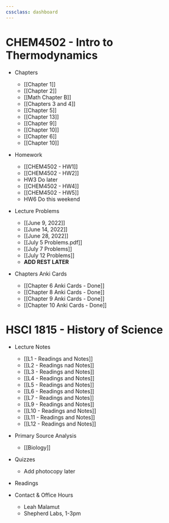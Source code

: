 ```yaml
---
cssclass: dashboard
---
```


# CHEM4502 - Intro to Thermodynamics

- Chapters
	- [[Chapter 1]]
	- [[Chapter 2]]
	- [[Math Chapter B]]
	- [[Chapters 3 and 4]]
	- [[Chapter 5]]
	- [[Chapter 13]]
	- [[Chapter 9]]
	- [[Chapter 10]]
	- [[Chapter 6]]
	- [[Chapter 10]]

- Homework
	- [[CHEM4502 - HW1]]
	- [[CHEM4502 - HW2]]
	- HW3 Do later
	- [[CHEM4502 - HW4]]
	- [[CHEM4502 - HW5]]
	- HW6 Do this weekend

- Lecture Problems
	- [[June 9, 2022]]
	- [[June 14, 2022]]
	- [[June 28, 2022]]
	- [[July 5 Problems.pdf]]
	- [[July 7 Problems]]
	- [[July 12 Problems]]
	- **ADD REST LATER**
- Chapters Anki Cards
	- [[Chapter 6 Anki Cards - Done]]
	- [[Chapter 8 Anki Cards - Done]]
	- [[Chapter 9 Anki Cards - Done]]
	- [[Chapter 10 Anki Cards - Done]]

# HSCI 1815 - History of Science


- Lecture Notes
	- [[L1 - Readings and Notes]]
	- [[L2 - Readings nad Notes]]
	- [[L3 - Readings and Notes]]
	- [[L4 - Readings and Notes]]
	- [[L5 - Readings and Notes]]
	- [[L6 - Readings and Notes]]
	- [[L7 - Readings and Notes]]
	- [[L9 - Readings and Notes]]
	- [[L10 - Readings and Notes]]
	- [[L11 - Readings and Notes]]
	- [[L12 - Readings and Notes]]


- Primary Source Analysis
	- [[Biology]]
- Quizzes
	- Add photocopy later
- Readings
- Contact & Office Hours
	- Leah Malamut
	- Shepherd Labs, 1-3pm


